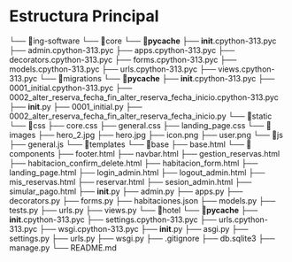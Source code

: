 # Estructura Principal
└── 📁ing-software
    └── 📁core
        └── 📁__pycache__
            ├── __init__.cpython-313.pyc
            ├── admin.cpython-313.pyc
            ├── apps.cpython-313.pyc
            ├── decorators.cpython-313.pyc
            ├── forms.cpython-313.pyc
            ├── models.cpython-313.pyc
            ├── urls.cpython-313.pyc
            ├── views.cpython-313.pyc
        └── 📁migrations
            └── 📁__pycache__
                ├── __init__.cpython-313.pyc
                ├── 0001_initial.cpython-313.pyc
                ├── 0002_alter_reserva_fecha_fin_alter_reserva_fecha_inicio.cpython-313.pyc
            ├── __init__.py
            ├── 0001_initial.py
            ├── 0002_alter_reserva_fecha_fin_alter_reserva_fecha_inicio.py
        └── 📁static
            └── 📁css
                ├── core.css
                ├── general.css
                ├── landing_page.css
            └── 📁images
                ├── hero_2.jpg
                ├── hero.jpg
                ├── icon.png
                ├── user.png
            └── 📁js
                ├── general.js
        └── 📁templates
            └── 📁base
                ├── base.html
            └── 📁components
                ├── footer.html
                ├── navbar.html
            ├── gestion_reservas.html
            ├── habitacion_confirm_delete.html
            ├── habitacion_form.html
            ├── landing_page.html
            ├── login_admin.html
            ├── logout_admin.html
            ├── mis_reservas.html
            ├── reservar.html
            ├── sesion_admin.html
            ├── simular_pago.html
        ├── __init__.py
        ├── admin.py
        ├── apps.py
        ├── decorators.py
        ├── forms.py
        ├── habitaciones.json
        ├── models.py
        ├── tests.py
        ├── urls.py
        ├── views.py
    └── 📁hotel
        └── 📁__pycache__
            ├── __init__.cpython-313.pyc
            ├── settings.cpython-313.pyc
            ├── urls.cpython-313.pyc
            ├── wsgi.cpython-313.pyc
        ├── __init__.py
        ├── asgi.py
        ├── settings.py
        ├── urls.py
        ├── wsgi.py
    ├── .gitignore
    ├── db.sqlite3
    ├── manage.py
    └── README.md